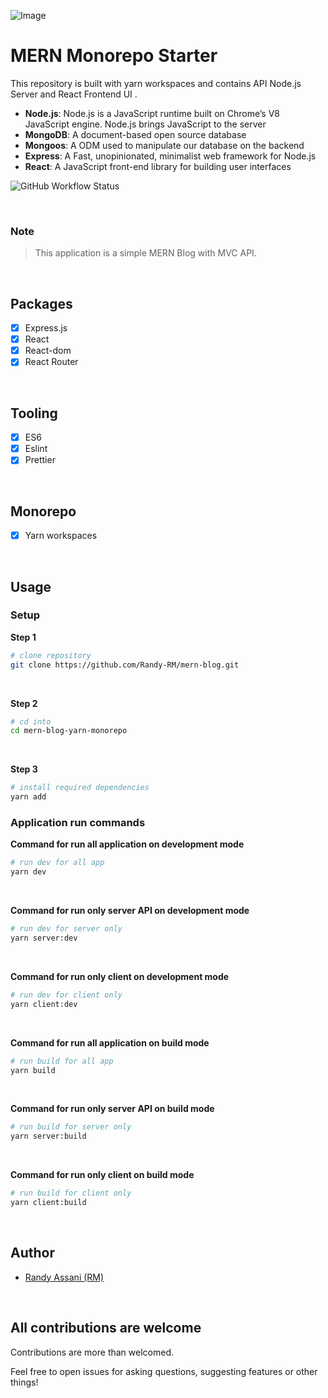 ![Image](https://res.cloudinary.com/jobber-app/image/upload/v1684787771/github-banners/mern_tvu7kz.webp)

# MERN Monorepo Starter

This repository is built with yarn workspaces and contains API Node.js Server and React Frontend UI .

- **Node.js**: Node.js is a JavaScript runtime built on Chrome’s V8 JavaScript engine. Node.js brings JavaScript to the server
- **MongoDB**: A document-based open source database
- **Mongoos**: A ODM used to manipulate our database on the backend
- **Express**: A Fast, unopinionated, minimalist web framework for Node.js
- **React**: A JavaScript front-end library for building user interfaces

![GitHub Workflow Status](https://img.shields.io/github/actions/workflow/status/francislagares/mern-monorepo/tests.yaml?style=for-the-badge)

<br />

### Note

> This application is a simple MERN Blog with MVC API.

<br />

## Packages

- [x] Express.js
- [x] React
- [x] React-dom
- [x] React Router

<br />

## Tooling

- [x] ES6
- [x] Eslint
- [x] Prettier

<br />

## Monorepo

- [x] Yarn workspaces

<br />

## Usage

### Setup

**Step 1**
```sh
# clone repository
git clone https://github.com/Randy-RM/mern-blog.git
```

<br />

**Step 2**
```sh
# cd into
cd mern-blog-yarn-monorepo
```

<br />

**Step 3**
```sh
# install required dependencies
yarn add
```

### Application run commands

**Command for run all application on development mode**
```sh
# run dev for all app
yarn dev
```

<br />

**Command for run only server API on development mode**
```sh
# run dev for server only
yarn server:dev
```

<br />

**Command for run only client on development mode**
```sh
# run dev for client only
yarn client:dev
```

<br />

**Command for run all application on build mode**
```sh
# run build for all app
yarn build
```

<br />

**Command for run only server API on build mode**
```sh
# run build for server only
yarn server:build
```

<br />

**Command for run only client on build mode**
```sh
# run build for client only
yarn client:build
```

<br />

## Author

- [Randy Assani (RM)](https://www.linkedin.com/in/randy-assani-beni-ab101216b/)

<br />

## All contributions are welcome

Contributions are more than welcomed.

Feel free to open issues for asking questions, suggesting features or other things!
